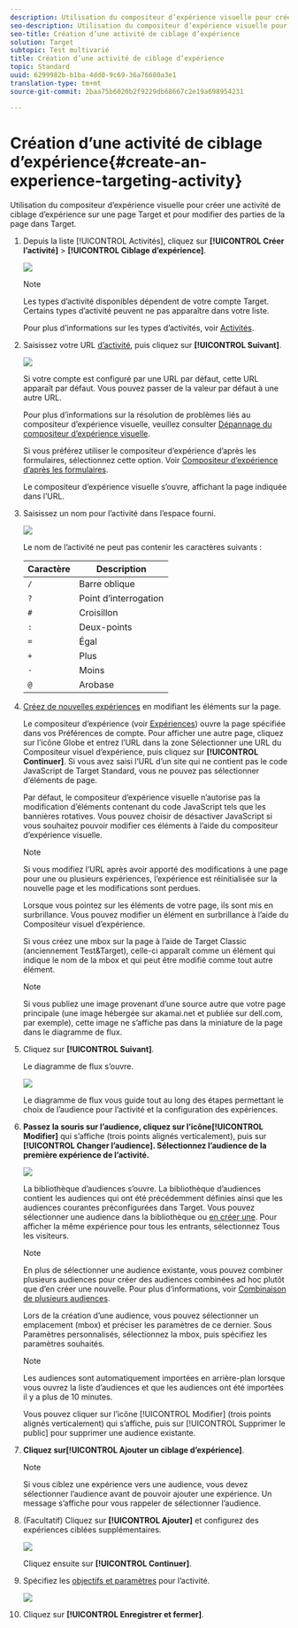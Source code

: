 ```yaml
---
description: Utilisation du compositeur d’expérience visuelle pour créer une activité de ciblage d’expérience sur une page Target et pour modifier des parties de la page dans Target.
seo-description: Utilisation du compositeur d’expérience visuelle pour créer une activité de ciblage d’expérience sur une page Target et pour modifier des parties de la page dans Target.
seo-title: Création d’une activité de ciblage d’expérience
solution: Target
subtopic: Test multivarié
title: Création d’une activité de ciblage d’expérience
topic: Standard
uuid: 6299982b-b1ba-4dd0-9c69-36a76680a3e1
translation-type: tm+mt
source-git-commit: 2baa75b6020b2f9229db68667c2e19a698954231

---
```



# Création d’une activité de ciblage d’expérience{#create-an-experience-targeting-activity}

Utilisation du compositeur d’expérience visuelle pour créer une activité de ciblage d’expérience sur une page Target et pour modifier des parties de la page dans Target.

1. Depuis la liste [!UICONTROL Activités], cliquez sur **[!UICONTROL Créer l’activité]** &gt; **[!UICONTROL Ciblage d’expérience]**.

   ![](assets/xt_select.png)

   >[!NOTE]
   >
   >Les types d’activité disponibles dépendent de votre compte Target. Certains types d’activité peuvent ne pas apparaître dans votre liste.

   Pour plus d’informations sur les types d’activités, voir  [Activités](../../../c-activities/activities.md#concept_D317A95A1AB54674BA7AB65C7985BA03).
1. Saisissez votre URL [d’activité](../../../c-activities/t-experience-target/t-xt-create/xt-activity-url.md#concept_D28549AAA0A14E3BB5F05F32BE8ABC90), puis cliquez sur **[!UICONTROL Suivant]**.

   ![](assets/form_url.png)

   Si votre compte est configuré par une URL par défaut, cette URL apparaît par défaut. Vous pouvez passer de la valeur par défaut à une autre URL.

   Pour plus d’informations sur la résolution de problèmes liés au compositeur d’expérience visuelle, veuillez consulter [Dépannage du compositeur d’expérience visuelle](../../../c-experiences/c-visual-experience-composer/r-troubleshoot-composer/troubleshoot-composer.md#reference_77743144F10143A3A89D56E116D296E4).

   Si vous préférez utiliser le compositeur d’expérience d’après les formulaires, sélectionnez cette option. Voir [Compositeur d’expérience d’après les formulaires](https://marketing.adobe.com/resources/help/en_US/target/target/t_form_experience_composer.html).

   Le compositeur d’expérience visuelle s’ouvre, affichant la page indiquée dans l’URL.
1. Saisissez un nom pour l’activité dans l’espace fourni.

   ![](assets/xt_name.png)

   Le nom de l’activité ne peut pas contenir les caractères suivants :

   | Caractère | Description |
   |--- |--- |
   | `/` | Barre oblique |
   | `?` | Point d’interrogation |
   | `#` | Croisillon |
   | `:` | Deux-points |
   | `=` | Égal |
   | `+` | Plus |
   | `-` | Moins |
   | `@` | Arobase |

1. [Créez de nouvelles expériences](../../../c-activities/t-experience-target/t-xt-create/xt-add-experience.md#task_454646F2895242D3B92DC395A0CE1A00) en modifiant les éléments sur la page.

   Le compositeur d’expérience (voir [Expériences](../../../c-experiences/experiences.md#concept_1D011219034B492BB03C08B3BB80E3F0)) ouvre la page spécifiée dans vos Préférences de compte. Pour afficher une autre page, cliquez sur l’icône Globe et entrez l’URL dans la zone Sélectionner une URL du Compositeur visuel d’expérience, puis cliquez sur **[!UICONTROL Continuer]**. Si vous avez saisi l’URL d’un site qui ne contient pas le code JavaScript de Target Standard, vous ne pouvez pas sélectionner d’éléments de page.

   Par défaut, le compositeur d’expérience visuelle n’autorise pas la modification d’éléments contenant du code JavaScript tels que les bannières rotatives. Vous pouvez choisir de désactiver JavaScript si vous souhaitez pouvoir modifier ces éléments à l’aide du compositeur d’expérience visuelle.

   >[!NOTE]
   >
   >Si vous modifiez l’URL après avoir apporté des modifications à une page pour une ou plusieurs expériences, l’expérience est réinitialisée sur la nouvelle page et les modifications sont perdues.

   Lorsque vous pointez sur les éléments de votre page, ils sont mis en surbrillance. Vous pouvez modifier un élément en surbrillance à l’aide du Compositeur visuel d’expérience.

   Si vous créez une mbox sur la page à l’aide de Target Classic (anciennement Test&amp;Target), celle-ci apparaît comme un élément qui indique le nom de la mbox et qui peut être modifié comme tout autre élément.

   >[!NOTE]
   >
   >Si vous publiez une image provenant d’une source autre que votre page principale (une image hébergée sur akamai.net et publiée sur dell.com, par exemple), cette image ne s’affiche pas dans la miniature de la page dans le diagramme de flux.

1. Cliquez sur **[!UICONTROL Suivant]**.

   Le diagramme de flux s’ouvre.

   ![](assets/xt_diagram.png)

   Le diagramme de flux vous guide tout au long des étapes permettant le choix de l’audience pour l’activité et la configuration des expériences.
1. **Passez la souris sur l’audience, cliquez sur l’icône[!UICONTROL Modifier]** qui s’affiche (trois points alignés verticalement), puis sur **[!UICONTROL Changer l’audience]. Sélectionnez l’audience de la première expérience de l’activité.**

   ![](assets/xt_change_audience.png)

   La bibliothèque d’audiences s’ouvre. La bibliothèque d’audiences contient les audiences qui ont été précédemment définies ainsi que les audiences courantes préconfigurées dans Target. Vous pouvez sélectionner une audience dans la bibliothèque ou  [en créer une](../../../c-target/c-audiences/audiences.md#concept_65BE870D290E412D8BBF557EEA67C271). Pour afficher la même expérience pour tous les entrants, sélectionnez Tous les visiteurs.

   >[!NOTE]
   >
   >En plus de sélectionner une audience existante, vous pouvez combiner plusieurs audiences pour créer des audiences combinées ad hoc plutôt que d’en créer une nouvelle. Pour plus d’informations, voir [Combinaison de plusieurs audiences](../../../c-target/combining-multiple-audiences.md#concept_A7386F1EA4394BD2AB72399C225981E5).

   Lors de la création d’une audience, vous pouvez sélectionner un emplacement (mbox) et préciser les paramètres de ce dernier. Sous Paramètres personnalisés, sélectionnez la mbox, puis spécifiez les paramètres souhaités.

   >[!NOTE]
   >
   >Les audiences sont automatiquement importées en arrière-plan lorsque vous ouvrez la liste d’audiences et que les audiences ont été importées il y a plus de 10 minutes.

   Vous pouvez cliquer sur l’icône [!UICONTROL Modifier] (trois points alignés verticalement) qui s’affiche, puis sur [!UICONTROL Supprimer le public] pour supprimer une audience existante.
1. **Cliquez sur[!UICONTROL Ajouter un ciblage d’expérience]**.

   >[!NOTE]
   >
   >Si vous ciblez une expérience vers une audience, vous devez sélectionner l’audience avant de pouvoir ajouter une expérience. Un message s’affiche pour vous rappeler de sélectionner l’audience.

1. (Facultatif) Cliquez sur **[!UICONTROL Ajouter]** et configurez des expériences ciblées supplémentaires.

   ![](assets/xt_add_xt.png)

   Cliquez ensuite sur **[!UICONTROL Continuer]**.
1. Spécifiez les [objectifs et paramètres](../../../c-activities/t-experience-target/t-xt-create/xt-goals-and-settings.md#reference_B25389FD6F3A4989801E740364B089CC) pour l’activité.

   ![](assets/xt_settings.png)

1. Cliquez sur **[!UICONTROL Enregistrer et fermer]**.

